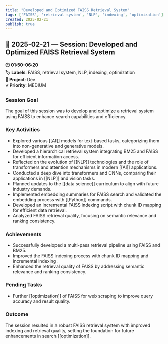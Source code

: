 ```yaml
---
title: "Developed and Optimized FAISS Retrieval System"
tags: ['FAISS', 'retrieval system', 'NLP', 'indexing', 'optimization']
created: 2025-02-21
publish: true
---
```


## 📅 2025-02-21 — Session: Developed and Optimized FAISS Retrieval System

**🕒 01:50–06:20**  
**🏷️ Labels**: FAISS, retrieval system, NLP, indexing, optimization  
**📂 Project**: Dev  
**⭐ Priority**: MEDIUM  


### Session Goal
The goal of this session was to develop and optimize a retrieval system using FAISS to enhance search capabilities and efficiency.

### Key Activities
- Explored various [[AI]] models for text-based tasks, categorizing them into non-generative and generative models.
- Developed a hierarchical retrieval system integrating BM25 and FAISS for efficient information access.
- Reflected on the evolution of [[NLP]] technologies and the role of transformers and attention mechanisms in modern [[AI]] applications.
- Conducted a deep dive into transformers and CNNs, comparing their applications in [[NLP]] and vision tasks.
- Planned updates to the [[data science]] curriculum to align with future industry demands.
- Implemented embedding summaries for FAISS search and validated the embedding process with [[Python]] commands.
- Developed an incremental FAISS indexing script with chunk ID mapping for efficient data retrieval.
- Analyzed FAISS retrieval quality, focusing on semantic relevance and ranking consistency.

### Achievements
- Successfully developed a multi-pass retrieval pipeline using FAISS and BM25.
- Improved the FAISS indexing process with chunk ID mapping and incremental indexing.
- Enhanced the retrieval quality of FAISS by addressing semantic relevance and ranking consistency.

### Pending Tasks
- Further [[optimization]] of FAISS for web scraping to improve query accuracy and result quality.

### Outcome
The session resulted in a robust FAISS retrieval system with improved indexing and retrieval quality, setting the foundation for future enhancements in search [[optimization]].
